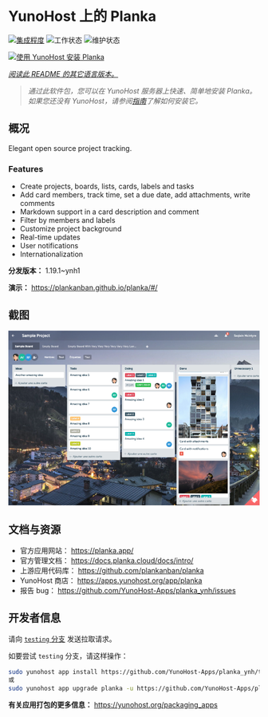 <!--
注意：此 README 由 <https://github.com/YunoHost/apps/tree/master/tools/readme_generator> 自动生成
请勿手动编辑。
-->

# YunoHost 上的 Planka

[![集成程度](https://dash.yunohost.org/integration/planka.svg)](https://dash.yunohost.org/appci/app/planka) ![工作状态](https://ci-apps.yunohost.org/ci/badges/planka.status.svg) ![维护状态](https://ci-apps.yunohost.org/ci/badges/planka.maintain.svg)

[![使用 YunoHost 安装 Planka](https://install-app.yunohost.org/install-with-yunohost.svg)](https://install-app.yunohost.org/?app=planka)

*[阅读此 README 的其它语言版本。](./ALL_README.md)*

> *通过此软件包，您可以在 YunoHost 服务器上快速、简单地安装 Planka。*  
> *如果您还没有 YunoHost，请参阅[指南](https://yunohost.org/install)了解如何安装它。*

## 概况

Elegant open source project tracking.

### Features

- Create projects, boards, lists, cards, labels and tasks
- Add card members, track time, set a due date, add attachments, write comments
- Markdown support in a card description and comment
- Filter by members and labels
- Customize project background
- Real-time updates
- User notifications
- Internationalization


**分发版本：** 1.19.1~ynh1

**演示：** <https://plankanban.github.io/planka/#/>

## 截图

![Planka 的截图](./doc/screenshots/screenshot.png)

## 文档与资源

- 官方应用网站： <https://planka.app/>
- 官方管理文档： <https://docs.planka.cloud/docs/intro/>
- 上游应用代码库： <https://github.com/plankanban/planka>
- YunoHost 商店： <https://apps.yunohost.org/app/planka>
- 报告 bug： <https://github.com/YunoHost-Apps/planka_ynh/issues>

## 开发者信息

请向 [`testing` 分支](https://github.com/YunoHost-Apps/planka_ynh/tree/testing) 发送拉取请求。

如要尝试 `testing` 分支，请这样操作：

```bash
sudo yunohost app install https://github.com/YunoHost-Apps/planka_ynh/tree/testing --debug
或
sudo yunohost app upgrade planka -u https://github.com/YunoHost-Apps/planka_ynh/tree/testing --debug
```

**有关应用打包的更多信息：** <https://yunohost.org/packaging_apps>
